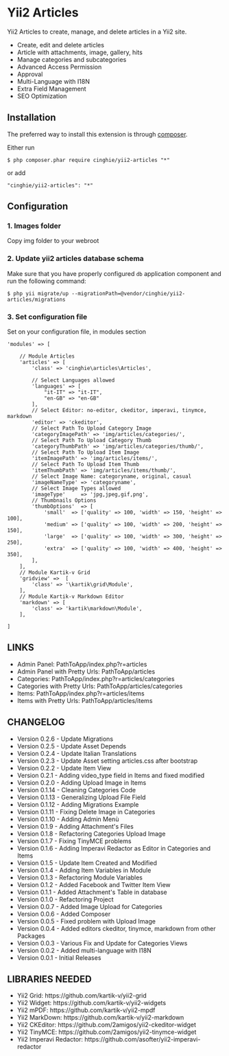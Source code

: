 Yii2 Articles
=============

Yii2 Articles to create, manage, and delete articles in a Yii2 site.

<ul>
  <li>Create, edit and delete articles</li>
  <li>Article with attachments, image, gallery, hits</li>
  <li>Manage categories and subcategories</li>
  <li>Advanced Access Permission</li>
  <li>Approval</li>
  <li>Multi-Language with I18N</li>
  <li>Extra Field Management</li>
  <li>SEO Optimization</li>
</ul>

Installation
-----------------

The preferred way to install this extension is through [composer](http://getcomposer.org/download/).

Either run

```
$ php composer.phar require cinghie/yii2-articles "*"
```

or add

```
"cinghie/yii2-articles": "*"
```

Configuration
-----------------

### 1. Images folder

Copy img folder to your webroot

### 2. Update yii2 articles database schema

Make sure that you have properly configured `db` application component
and run the following command:
```
$ php yii migrate/up --migrationPath=@vendor/cinghie/yii2-articles/migrations
```

### 3. Set configuration file

Set on your configuration file, in modules section

```
'modules' => [ 

	// Module Articles
	'articles' => [
		'class' => 'cinghie\articles\Articles',
		
		// Select Languages allowed
		'languages' => [ 
			"it-IT" => "it-IT", 
			"en-GB" => "en-GB" 
		],			
		// Select Editor: no-editor, ckeditor, imperavi, tinymce, markdown
		'editor' => 'ckeditor',
		// Select Path To Upload Category Image
		'categoryImagePath' => 'img/articles/categories/',
		// Select Path To Upload Category Thumb
		'categoryThumbPath' => 'img/articles/categories/thumb/',
		// Select Path To Upload Item Image
		'itemImagePath' => 'img/articles/items/',
		// Select Path To Upload Item Thumb
		'itemThumbPath' => 'img/articles/items/thumb/',
		// Select Image Name: categoryname, original, casual
		'imageNameType' => 'categoryname',
		// Select Image Types allowed
		'imageType'     => 'jpg,jpeg,gif,png',
		// Thumbnails Options
		'thumbOptions'  => [ 
			'small'  => ['quality' => 100, 'width' => 150, 'height' => 100],
			'medium' => ['quality' => 100, 'width' => 200, 'height' => 150],
			'large'  => ['quality' => 100, 'width' => 300, 'height' => 250],
			'extra'  => ['quality' => 100, 'width' => 400, 'height' => 350],
		],
	],	
	// Module Kartik-v Grid
	'gridview' =>  [
		'class' => '\kartik\grid\Module',
	],	
	// Module Kartik-v Markdown Editor
	'markdown' => [
		'class' => 'kartik\markdown\Module',
	],

]
```

## LINKS
<ul> 
  <li>Admin Panel: PathToApp/index.php?r=articles</li>
  <li>Admin Panel with Pretty Urls: PathToApp/articles</li>
  <li>Categories: PathToApp/index.php?r=articles/categories</li>
  <li>Categories with Pretty Urls: PathToApp/articles/categories</li>
  <li>Items: PathToApp/index.php?r=articles/items</li>
  <li>Items with Pretty Urls: PathToApp/articles/items</li>
</ul>

## CHANGELOG

<ul>
  <li>Version 0.2.6 - Update Migrations</li>
  <li>Version 0.2.5 - Update Asset Depends</li>
  <li>Version 0.2.4 - Update Italian Translations</li>
  <li>Version 0.2.3 - Update Asset setting articles.css after bootstrap</li>
  <li>Version 0.2.2 - Update Item View</li>
  <li>Version 0.2.1 - Adding video_type field in Items and fixed modified</li>
  <li>Version 0.2.0 - Adding Upload Image in Items</li>
  <li>Version 0.1.14 - Cleaning Categories Code</li>
  <li>Version 0.1.13 - Generalizing Upload File Field</li>
  <li>Version 0.1.12 - Adding Migrations Example</li>
  <li>Version 0.1.11 - Fixing Delete Image in Categories</li>
  <li>Version 0.1.10 - Adding Admin Menù</li>
  <li>Version 0.1.9 - Adding Attachment's Files</li>
  <li>Version 0.1.8 - Refactoring Categories Upload Image</li>
  <li>Version 0.1.7 - Fixing TinyMCE problems</li>
  <li>Version 0.1.6 - Adding Imperavi Redactor as Editor in Categories and Items</li>
  <li>Version 0.1.5 - Update Item Created and Modified</li>
  <li>Version 0.1.4 - Adding Item Variables in Module</li>
  <li>Version 0.1.3 - Refactoring Module Variables</li>
  <li>Version 0.1.2 - Added Facebook and Twitter Item View</li>
  <li>Version 0.1.1 - Added Attachment's Table in database</li>
  <li>Version 0.1.0 - Refactoring Project</li>
  <li>Version 0.0.7 - Added Image Upload for Categories</li>
  <li>Version 0.0.6 - Added Composer</li>	
  <li>Version 0.0.5 - Fixed problem with Upload Image</li>		
  <li>Version 0.0.4 - Added editors ckeditor, tinymce, markdown from other Packages</li>		
  <li>Version 0.0.3 - Various Fix and Update for Categories Views</li>	
  <li>Version 0.0.2 - Added multi-language with I18N</li>
  <li>Version 0.0.1 - Initial Releases</li>
</ul>


## LIBRARIES NEEDED

<ul> 
  <li>Yii2 Grid: https://github.com/kartik-v/yii2-grid</li>
  <li>Yii2 Widget: https://github.com/kartik-v/yii2-widgets</li>
  <li>Yii2 mPDF: https://github.com/kartik-v/yii2-mpdf</li>
  <li>Yii2 MarkDown: https://github.com/kartik-v/yii2-markdown</li>
  <li>Yii2 CKEditor: https://github.com/2amigos/yii2-ckeditor-widget</li>
  <li>Yii2 TinyMCE: https://github.com/2amigos/yii2-tinymce-widget</li>
  <li>Yii2 Imperavi Redactor: https://github.com/asofter/yii2-imperavi-redactor</li>
</ul> 